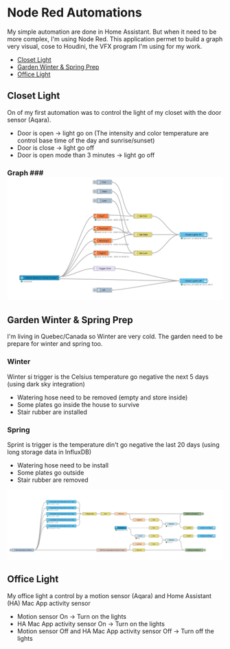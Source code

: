 # Node Red Automations #

My simple automation are done in Home Assistant. But when it need to be more complex, I'm using Node Red. This application permet to build a graph very visual, cose to Houdini, the VFX program I'm using for my work.

- [Closet Light](#closet-light)
- [Garden Winter & Spring Prep](#garden-winter--spring-prep)
- [Office Light](#office-light)

## Closet Light ##

On of my first automation was to control the light of my closet with the door sensor (Aqara).
- Door is open -> light go on
	(The intensity and color temperature are control base time of the day and sunrise/sunset)
- Door is close -> light go off 
- Door is open mode than 3 minutes -> light go off 

### Graph ###![Closet Light Graph](closetLight.png)


## Garden Winter & Spring Prep ##

I'm living in Quebec/Canada so Winter are very cold. 
The garden need to be prepare for winter and spring too.

### Winter ###
Winter si trigger is the Celsius temperature go negative the next  5 days (using dark sky integration)
- Watering hose need to be removed (empty and store inside)
- Some plates go inside the house to survive
- Stair rubber are installed

### Spring ###
Sprint is trigger is the temperature din't go negative the last 20 days (using long storage data in InfluxDB)
- Watering hose need to be install
- Some plates go outside
- Stair rubber are removed

![Closet Light Graph](gardenWinterSpringPrep.png)

## Office Light ##
My office light a control by a motion sensor (Aqara) and Home Assistant (HA) Mac App activity sensor
- Motion sensor On -> Turn on the lights
- HA Mac App activity sensor On -> Turn on the lights
- Motion sensor Off and HA Mac App activity sensor Off -> Turn off the lights


